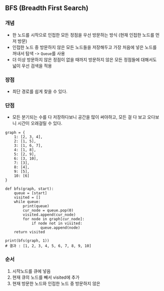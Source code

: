 ## BFS (Breadth First Search)
### 개념
- 한 노드를 시작으로 인접한 모든 정점을 우선 방문하는 방식 (현재 인접한 노드를 먼저 방문)
- 인접한 노드 중 방문하지 않은 모든 노드들을 저장해두고 가장 처음에 넣은 노드를 꺼내서 탐색 -> `Queue`를 사용
- 더 이상 방문하지 않은 정점이 없을 때까지 방문하지 않은 모든 정점들에 대해서도 넓이 우선 검색을 적용
### 장점
- 최단 경로를 쉽게 찾을 수 있다.
### 단점
- 모든 분기되는 수를 다 저장하다보니 공간을 많이 써야하고, 모든 걸 다 보고 오다보니 시간이 오래걸릴 수 있다.
```
graph = {
    1: [2, 3, 4],
    2: [1, 5],
    3: [1, 6, 7],
    4: [1, 8],
    5: [2, 9],
    6: [3, 10],
    7: [3],
    8: [4],
    9: [5],
    10: [6]
}

def bfs(graph, start):
    queue = [start]
    visited = []
    while queue:
        print(queue)
        cur_node = queue.pop(0)
        visited.append(cur_node)
        for node in graph[cur_node]:
            if node not in visited:
                queue.append(node)
    return visited

print(bfs(graph, 1))
# 결과 : [1, 2, 3, 4, 5, 6, 7, 8, 9, 10]
```
### 순서
1. 시작노드를 큐에 넣음
2. 현재 큐의 노드를 빼서 visited에 추가
3. 현재 방문한 노드와 인접한 노드 중 방문하지 않은 
